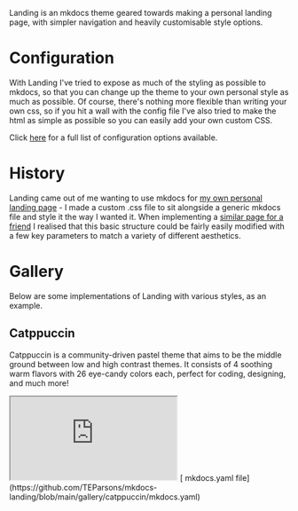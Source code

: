 Landing is an mkdocs theme geared towards making a personal landing page, with simpler navigation and heavily customisable style options.

# Configuration
With Landing I've tried to expose as much of the styling as possible to mkdocs, so that you can change up the theme to your own personal style as much as possible. Of course, there's nothing more flexible than writing your own css, so if you hit a wall with the config file I've also tried to make the html as simple as possible so you can easily add your own custom CSS.

Click [here](configuration.md) for a full list of configuration options available.

# History
Landing came out of me wanting to use mkdocs for [my own personal landing page](https://toddparsons.co.uk) - I made a custom .css file to sit alongside a generic mkdocs file and style it the way I wanted it. When implementing a [similar page for a friend](https://benjaminambrose.github.io/benambrose/) I realised that this basic structure could be fairly easily modified with a few key parameters to match a variety of different aesthetics.

# Gallery

Below are some implementations of Landing with various styles, as an example.

## Catppuccin
Catppuccin is a community-driven pastel theme that aims to be the middle ground between low and high contrast themes. It consists of 4 soothing warm flavors with 26 eye-candy colors each, perfect for coding, designing, and much more!

<iframe src=https://teparsons.github.io/mkdocs-landing/gallery/catppuccin></iframe>
[<i class="fa-regular fa-file-code"></i>   mkdocs.yaml file](https://github.com/TEParsons/mkdocs-landing/blob/main/gallery/catppuccin/mkdocs.yaml)
